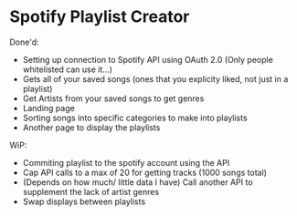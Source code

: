 # Spotify Playlist Creator

Done'd:
- Setting up connection to Spotify API using OAuth 2.0 (Only people whitelisted can use it...)
- Gets all of your saved songs (ones that you explicity liked, not just in a playlist)
- Get Artists from your saved songs to get genres
- Landing page
- Sorting songs into specific categories to make into playlists
- Another page to display the playlists

WiP:
- Commiting playlist to the spotify account using the API
- Cap API calls to a max of 20 for getting tracks (1000 songs total)
- (Depends on how much/ little data I have) Call another API to supplement the lack of artist genres
- Swap displays between playlists